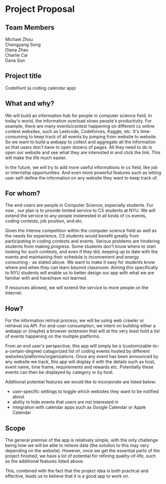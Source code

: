 # Project Proposal

## Team Members

Michael Zhou  
Chengyang Song  
Diana Zhao  
Charlie Cai  
Dana Sun

## Project title

CodeHunt (a coding calendar app)

## What and why?
<!-- What software system would you like to build this semester, and why?  Include a description of what problem the system would solve and why this is important. -->
We will build an information hub for people in computer science field. In today's world, the information overload slows people's productivity. For example, there are many events/contest happening on different cs online contest websites, such as Leetcode, Codeforces, Kaggle, etc. It's time-consuming to keep track of all events by jumping from website to website. So we want to build a webapp to collect and aggregate all the information so that users don't have to open dozens of pages. All they need to do is open our website and see what they are interested in and click the link. This will make the life much easier.

In the future, we will try to add more useful informations in cs field, like job or internship opportunities. And even more powerful features such as letting user self-define the information on any website they want to keep track of.

## For whom?
<!-- Who will this software be for?  These people are your end-users or customers.

Do not make software for imaginary users who do not exist - you must have real people as your initial end-users.  Tell us who they are.  For example, is it for a particular type of business, mass consumer, a campus office, a professor, or friends or family, or ... people just like you.

Understanding who your end-users are, and ideally speaking with some along the way, will help you refine your designs to be suitable for your audience, and understand whether you have succeeded at the end or not. -->
The end-users are people in Computer Science, especially students. For now , our plan is to provide limited service to CS students at NYU. We will extend the service to any people insterested in all kinds of cs events, coding contests, job position, and etc.

Given the intense competition within the computer science field as well as the needs for experience, CS students would benefit greatly from participating in coding contests and events. Various problems are hindering students from making progress. Some students don't know where to start looking for such contests, and even if they did, keeping up to date with the events and maintaining their schedule is inconvenient and energy consuming - as stated above. We want to make it easy for students know where and when they can learn beyond classroom. Aiming this specifically to NYU students will enable us to better design our app with what we are familiar with and have/have not learned.

If resources allowed, we will extend the service to more people on the  Internet.

## How?
<!-- A description of what the system will do from an end-user's perspective.  Be as complete as necessary to fully explain the system, but do not worry about technical implementation - this will be developed in subsequent work. -->
For the information retrival process, we will be using web crawler or retrieval via API. For end-user consumption, we intent on building either a webapp or (maybe) a browser extension that will at the very least hold a list of events happening on the multiple platforms.

From an end user's perspective, this app will simply be a (customizable-to-a-certain-degree) catagorized list of coding events hosted by different websites/platforms/organizations. Once any event has been announced by any website we track, this app will display it with the details such as host, event name, time frame, requirements and rewards etc. Potentially these events can then be displayed by category or by host.

Additional potential features we would like to incorporate are listed below:
- user-specific settings to toggle which websites they want to be notified about
- ability to hide events that users are not interested in
- integration with calendar apps such as Google Calendar or Apple Calendar

## Scope

The general premise of the app is relatively simple, with the only challenge being how we will be able to retieve data (the solution to this may vary depending on the website). However, once we get the essential parts of the project finished, we have a lot of potential for refining quality-of-life, such as the additional features listed above. 

This, combined with the fact that the project idea is both practical and effective, leads us to believe that it is a good app to work on.
